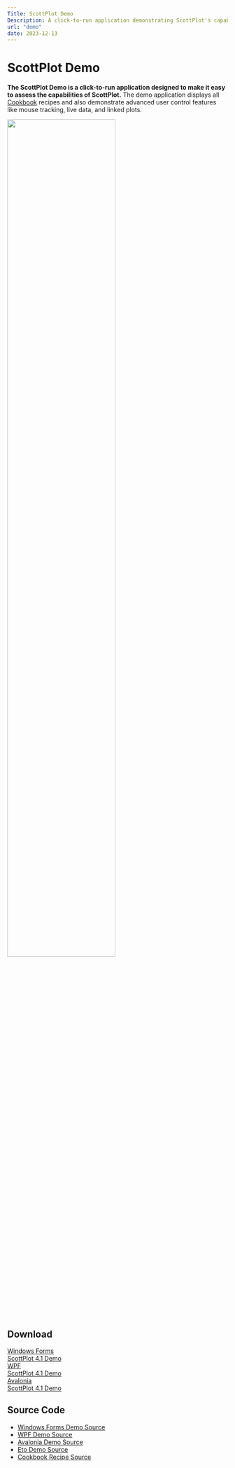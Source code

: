 ```yaml
---
Title: ScottPlot Demo
Description: A click-to-run application demonstrating ScottPlot's capabilities
url: "demo"
date: 2023-12-13
---
```


# ScottPlot Demo

**The ScottPlot Demo is a click-to-run application designed to make it easy to assess the capabilities of ScottPlot.** The demo application displays all [Cookbook](../cookbook) recipes and also demonstrate advanced user control features like mouse tracking, live data, and linked plots. 

<div class='text-center m-4'>
<img src='scottplot-demo.png' width='70%'>
</div>

## Download

<div class="container p-2 mb-3">
    <div class="row">
        <div class="col text-center">
            <a href="https://scottplot.net/demos/ScottPlot-Demo-WinForms.zip"
                class="btn btn-success btn-lg shadow-sm">
                <div class="fs-3">Windows Forms</div>
                <div class="fs-6 fw-light">ScottPlot 4.1 Demo</div>
            </a>
        </div>
        <div class="col text-center">
            <a href="https://scottplot.net/demos/ScottPlot-Demo-WPF.zip"
                class="btn btn-primary btn-lg shadow-sm">
                <div class="fs-3">WPF</div>
                <div class="fs-6 fw-light">ScottPlot 4.1 Demo</div>
            </a>
        </div>
        <div class="col text-center">
            <a href="https://scottplot.net/demos/ScottPlot-Demo-Avalonia.zip"
                class="btn btn-secondary btn-lg shadow-sm">
                <div class="fs-3">Avalonia</div>
                <div class="fs-6 fw-light">ScottPlot 4.1 Demo</div>
            </a>
        </div>
    </div>
</div>

## Source Code
* [Windows Forms Demo Source](https://github.com/ScottPlot/ScottPlot/tree/main/src/ScottPlot4/ScottPlot.Demo/ScottPlot.Demo.WinForms/WinFormsDemos)
* [WPF Demo Source](https://github.com/ScottPlot/ScottPlot/tree/main/src/ScottPlot4/ScottPlot.Demo/ScottPlot.Demo.WPF/WpfDemos)
* [Avalonia Demo Source](https://github.com/ScottPlot/ScottPlot/tree/main/src/ScottPlot4/ScottPlot.Demo/ScottPlot.Demo.Avalonia/AvaloniaDemos)
* [Eto Demo Source](https://github.com/ScottPlot/ScottPlot/tree/main/src/ScottPlot4/ScottPlot.Demo/ScottPlot.Demo.Eto/EtoFormsDemos)
* [Cookbook Recipe Source](https://github.com/ScottPlot/ScottPlot/tree/main/src/ScottPlot4/ScottPlot.Cookbook/Recipes)

